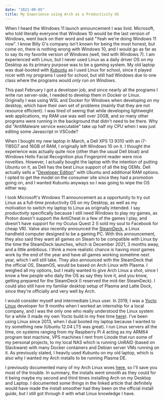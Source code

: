 ```yaml
---
date: "2021-09-05"
title: My Experience using Arch as a Productivity OS
---
```


When I heard the Windows 11 launch announcement I was livid. Microsoft, who told literally everyone that Windows 10 would be the last version of Windows, went back on their word and said "Yeah we're doing Windows 11 now". I know Billy G's company isn't known for being the most honest, but come on, there is nothing wrong with Windows 10, and I would go as far as to say its my favorite version of Windows (well, tied with Windows 7). I am experienced with Linux, but I never used Linux as a daily driver OS on my Desktop as its primary purpose was to be a gaming system. My old laptop was dual-booted with [Kubuntu](https://kubuntu.org/) as I used Linux for school, since it played nicer with my programs I used for school, but still had Windows due to one class where the programs would _only run on Windows_.

This past February I got a developer job, and since nearly all the programs I write run server-side, I needed to develop them in Docker or Linux. Originally I was using WSL and Docker for Windows when developing on my desktop, which have their own set of problems (mainly that they are not resource efficient). I was tired of seeing that while developing lightweight web applications, my RAM use was well over 20GB, and so many other programs were running in the background that didn't need to be there. Why did "AntiMalware service executable" take up half my CPU when I was just editing some Javascript in VSCode?

When I bought my new laptop in March, a Dell XPS 13 9310 with an i7-1185G7 and 16GB of RAM, I originally left Windows 10 on it. I thought the experience was actually quite nice (other than the usual Dell bloat) and Windows Hello Facial Recognition plus Fingerprint reader were nice novelties. However, I actually bought the laptop with the intention of putting Ubuntu on it, as Dell has the best Linux support of all the big OEMs. Dell actually sells a "[Developer Edition](https://www.dell.com/en-us/work/shop/dell-laptops-and-notebooks/xps-13-developer-edition/spd/xps-13-9310-laptop/ctox139w10p2c3000u)" with Ubuntu and additional RAM options. I opted to get the model on the consumer site since they had a promotion going on, and I wanted Kubuntu anyways so I was going to wipe the OS either way.

I took Microsoft's Windows 11 announcement as a opportunity to try out Linux as a full-time productivity OS on my Desktop, as well as my motivation to switch my laptop to Linux as originally intended. I say _productivity_ specifically because I still need Windows to play my games, as Proton doesn't support the AntiCheat in a few of the games I play, and doesn't have support for my Oculus Quest 2 (I sold my soul to Facebook for cheap VR).
Valve also recently announced the [SteamDeck](https://www.steamdeck.com/), a Linux handheld computer designed to be a gaming PC. With this announcement, they also said they want all games on Steam to be compatible with Linux by the time the SteamDeck launches, which is December 2021, 3 months away, and a little ambitious.
I think a more realistic chance is having _most_ games work by the end of the year and have all games working sometime next year, which I will still take. They also announced with the SteamDeck that the official OS, SteamOS, would be based on Arch Linux with Plasma. I weighed all my options, but I really wanted to give Arch Linux a shot, since I know a few people who daily the OS as say they love it, and you know, getting prepared for the SteamDeck (I reserved the mid-tier SteamDeck). I could also still have my familiar desktop setup of Plasma and Latte Dock, since they're officially and very well by Arch.

I would consider myself and intermediate Linux user. In 2019, I was a [Yocto Linux](https://www.yoctoproject.org/) developer for 9 months when I worked an internship for a local company, and I was the only one who really understood the Linux system for a while (I made my own Yocto build in my free time [here](https://github.com/chand1012/CustomLinux)). I've been using Linux since 2013, when I dual booted my laptop because I wanted to try something new (Ubuntu 12.04 LTS was great). I run Linux servers all the time, on systems ranging from my Raspberry Pi 4 acting as my ARM64 program test machine, VPS machines I rent from Linode that run some of my personal projects, to my local NAS which is running UnRAID (based on Slackware) with many Docker containers and Debian server VMs running on it. As previously stated, I heavily used Kubuntu on my old laptop, which is also why I wanted my Arch installs to be running Plasma DE.

I previously documented many of my Arch Linux woes [here](/Arch-Beginners/), so I'll save you most of the trouble. In summary, the installs went smooth as they could for it being maybe my second and third times installing Arch on my Desktop and Laptop. I documented some things in the linked article that definitely would have made the install smoother had they been on the official install guide, but I still got through it with what Linux knowledge I have.

<!-- Write about using arch as a daily here, and about how its quite minimalist and nice to use as well as easier to maintain than ubuntu -->
